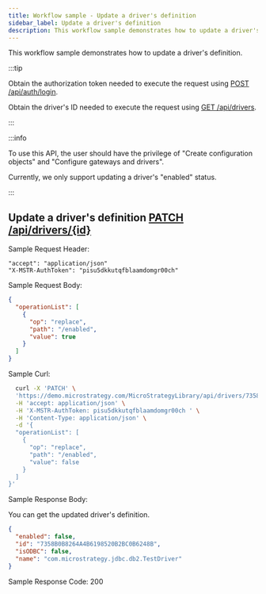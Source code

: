 ```yaml
---
title: Workflow sample - Update a driver's definition
sidebar_label: Update a driver's definition
description: This workflow sample demonstrates how to update a driver's definition
---
```


<Available since="2021 Update 9" />

This workflow sample demonstrates how to update a driver's definition.

:::tip

Obtain the authorization token needed to execute the request using [POST /api/auth/login](https://demo.microstrategy.com/MicroStrategyLibrary/api-docs/index.html#/Authentication/postLogin).

Obtain the driver's ID needed to execute the request using [GET /api/drivers](https://demo.microstrategy.com/MicroStrategyLibrary/api-docs/index.html#/Drivers/getDrivers_1).

:::

:::info

To use this API, the user should have the privilege of "Create configuration objects" and "Configure gateways and drivers".

Currently, we only support updating a driver's "enabled" status.

:::

## Update a driver's definition [PATCH /api/drivers/{id}](https://demo.microstrategy.com/MicroStrategyLibrary/api-docs/index.html#/Drivers/patchDriverById)

Sample Request Header:

```http
"accept": "application/json"
"X-MSTR-AuthToken": "pisu5dkkutqfblaamdomgr00ch"
```

Sample Request Body:

```json
{
  "operationList": [
    {
      "op": "replace",
      "path": "/enabled",
      "value": true
    }
  ]
}
```

Sample Curl:

```bash
  curl -X 'PATCH' \
  'https://demo.microstrategy.com/MicroStrategyLibrary/api/drivers/7358B0B8264A4B6198520B2BC0B6248B' \
  -H 'accept: application/json' \
  -H 'X-MSTR-AuthToken: pisu5dkkutqfblaamdomgr00ch ' \
  -H 'Content-Type: application/json' \
  -d '{
  "operationList": [
    {
      "op": "replace",
      "path": "/enabled",
      "value": false
    }
  ]
}'
```

Sample Response Body:

You can get the updated driver's definition.

```json
{
  "enabled": false,
  "id": "7358B0B8264A4B6198520B2BC0B6248B",
  "isODBC": false,
  "name": "com.microstrategy.jdbc.db2.TestDriver"
}
```

Sample Response Code: 200
